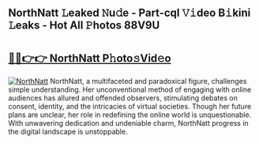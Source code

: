 ## NorthNatt 𝙻eaked 𝙽u𝚍e - Part-cqI 𝚅𝚒deo B𝚒kini 𝙻eaks - Hot All 𝙿hotos 88V9U

# <h2><a href="http://ld6bme.urlbe.top/?page=NorthNatt">🔗🔗👉👉 NorthNatt P𝚑oto𝚜Vid𝚎o</a></h2>

[![NorthNatt](https://i.imgur.com/eBuTRDB.gif)](http://ld6bme.urlbe.top/?page=NorthNatt)
NorthNatt, a multifaceted and paradoxical figure, challenges simple understanding. Her unconventional method of engaging with online audiences has allured and offended observers, stimulating debates on consent, identity, and the intricacies of virtual societies. Though her future plans are unclear, her role in redefining the online world is unquestionable. With unwavering dedication and undeniable charm, NorthNatt progress in the digital landscape is unstoppable.
